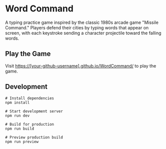 # Word Command

A typing practice game inspired by the classic 1980s arcade game "Missile Command." Players defend their cities by typing words that appear on screen, with each keystroke sending a character projectile toward the falling words.

## Play the Game

Visit [https://[your-github-username].github.io/WordCommand/](https://[your-github-username].github.io/WordCommand/) to play the game.

## Development

```
# Install dependencies
npm install

# Start development server
npm run dev

# Build for production
npm run build

# Preview production build
npm run preview
``` 